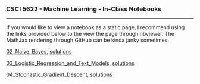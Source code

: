 ### CSCI 5622 - Machine Learning - In-Class Notebooks
***


If you would like to view a notebook as a static page, I recommend using the links provided below to the view the page through nbviewer.  The MathJax rendering through GitHub can be kinda janky sometimes.  

[02_Naive_Bayes](http://nbviewer.jupyter.org/github/chrisketelsen/CSCI5622-Machine-Learning/blob/master/in-class-notebooks/02_Naive_Bayes.ipynb), [solutions](http://nbviewer.jupyter.org/github/chrisketelsen/CSCI5622-Machine-Learning/blob/master/in-class-notebooks/02_Naive_Bayes_Solutions.ipynb)


[03_Logistic_Regression_and_Text_Models](http://nbviewer.jupyter.org/github/chrisketelsen/CSCI5622-Machine-Learning/blob/master/in-class-notebooks/03_Logistic_Regression_and_Text_Models.ipynb?flush_cache=True), [solutions](http://nbviewer.jupyter.org/github/chrisketelsen/CSCI5622-Machine-Learning/blob/master/in-class-notebooks/03_Logistic_Regression_and_Text_Models_Solutions.ipynb?flush_cache=True)


[04_Stochastic_Gradient_Descent](http://nbviewer.jupyter.org/github/chrisketelsen/CSCI5622-Machine-Learning/blob/master/in-class-notebooks/04_Stochastic_Gradient_Descent.ipynb), [solutions](http://nbviewer.jupyter.org/github/chrisketelsen/CSCI5622-Machine-Learning/blob/master/in-class-notebooks/04_Stochastic_Gradient_Descent_Solutions.ipynb)

<!---

[05_Hard_Margin_SVMs](http://nbviewer.jupyter.org/github/chrisketelsen/csci5622notebooks/blob/master/05_Hard_Margin_SVMs.ipynb)

[06_Soft_Margin_SVMs](http://nbviewer.jupyter.org/github/chrisketelsen/csci5622notebooks/blob/master/06_Soft_Margin_SVMs.ipynb)

[07_The_Kernel_Trick_and_HyperParameter_Tuning](http://nbviewer.jupyter.org/github/chrisketelsen/csci5622notebooks/blob/master/07_Kernel_Trick_and_HyperParam_Tuning.ipynb)

[10_Linear_Regression_Bias_Variance_Trade_Off](http://nbviewer.jupyter.org/github/chrisketelsen/csci5622notebooks/blob/master/10_Linear_Regression_Bias_Variance.ipynb)

[14_Multiclass_Classification_and_Ranking](http://nbviewer.jupyter.org/github/chrisketelsen/csci5622notebooks/blob/master/14_Multiclass_and_Ranking.ipynb)

[15_Feature_Engineering](http://nbviewer.jupyter.org/github/chrisketelsen/csci5622notebooks/blob/master/15_Feature_Engineering.ipynb)

-->
